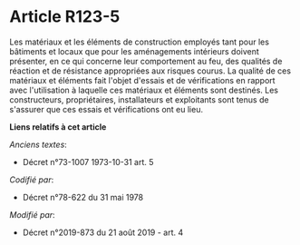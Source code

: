 # Article R123-5

Les matériaux et les éléments de construction employés tant pour les bâtiments et locaux que pour les aménagements intérieurs
doivent présenter, en ce qui concerne leur comportement au feu, des qualités de réaction et de résistance appropriées aux
risques courus. La qualité de ces matériaux et éléments fait l'objet d'essais et de vérifications en rapport avec
l'utilisation à laquelle ces matériaux et éléments sont destinés. Les constructeurs, propriétaires, installateurs et
exploitants sont tenus de s'assurer que ces essais et vérifications ont eu lieu.

**Liens relatifs à cet article**

_Anciens textes_:

  - Décret n°73-1007 1973-10-31 art. 5

_Codifié par_:

  - Décret n°78-622 du 31 mai 1978

_Modifié par_:

  - Décret n°2019-873 du 21 août 2019 - art. 4
